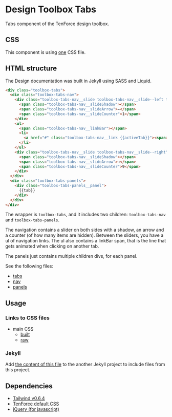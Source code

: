 # Design Toolbox Tabs

Tabs component of the TenForce design toolbox.

## CSS

This component is using [one](https://github.com/tenforce/design-toolbox-tabs/blob/master/docs/sass/toolbox-tabs.scss) CSS file.

## HTML structure

The Design documentation was built in Jekyll using SASS and Liquid.

```html
<div class="toolbox-tabs">
  <div class="toolbox-tabs-nav">
    <div class="toolbox-tabs-nav__slide toolbox-tabs-nav__slide--left toolbox-tabs-nav__slide--hidden">
      <span class="toolbox-tabs-nav__slideShadow"></span>
      <span class="toolbox-tabs-nav__slideArrow">←</span>
      <span class="toolbox-tabs-nav__slideCounter">1</span>
    </div>
    <ul>
      <span class="toolbox-tabs-nav__linkBar"></span>
      <li>
        <a href="#" class="toolbox-tabs-nav__link {{activeTab}}"><span>{{tab}}</span></a>
      </li>
    </ul>
    <div class="toolbox-tabs-nav__slide toolbox-tabs-nav__slide--right">
      <span class="toolbox-tabs-nav__slideShadow"></span>
      <span class="toolbox-tabs-nav__slideArrow">→</span>
      <span class="toolbox-tabs-nav__slideCounter">9</span>
    </div>
  </div>
  <div class="toolbox-tabs-panels">
    <div class="toolbox-tabs-panels__panel">
      {{tab}}
    </div>
  </div>
</div>
```

The wrapper is `toolbox-tabs`, and it includes two children: `toolbox-tabs-nav` and `toolbox-tabs-panels`.

The navigation contains a slider on both sides with a shadow, an arrow and a counter (of how many items are hidden). Between the sliders, you have a ul of navigation links. The ul also contains a linkBar span, that is the line that gets animated when clicking on another tab.

The panels just contains multiple children divs, for each panel.

See the following files:
- [tabs](https://github.com/tenforce/design-toolbox-tabs/blob/master/docs/_includes/components/toolbox-tabs.html)
- [nav](https://github.com/tenforce/design-toolbox-tabs/blob/master/docs/_includes/components/toolbox-tabs-nav.html)
- [panels](https://github.com/tenforce/design-toolbox-tabs/blob/master/docs/_includes/components/toolbox-tabs-panels.html)


## Usage
### Links to CSS files
- main CSS
  - [built](https://tenforce.github.io/design-toolbox-tabs/sass/toolbox-tabs.css)
  - [raw](https://github.com/tenforce/design-toolbox-tabs/blob/master/docs/sass/toolbox-tabs.scss)

### Jekyll
Add [the content of this file](https://github.com/tenforce/design-toolbox-tabs/tree/master/docs/import/include-tabs.html) to the another Jekyll project to include files from this project.

## Dependencies
- [Tailwind v0.6.4](https://tailwindcss.com)
- [TenForce default CSS](https://github.com/tenforce/design-toolbox-default-css)
- [jQuery (for javascript)](https://jquery.com)
